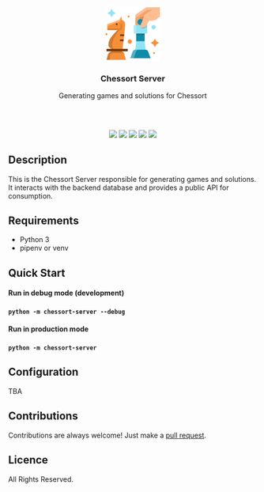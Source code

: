 <p align="center">
<img src="https://github.com/mobeigi/chessort/blob/main/.github/logo/logo.svg?raw=true" height="110px" width="auto"/>
<br/>
<h3 align="center">Chessort Server</h3>
<p align="center">Generating games and solutions for Chessort</p>
<h2></h2>
<br />

<p align="center">
<a href="../../releases"><img src="https://img.shields.io/github/release/mobeigi/chessort.svg?style=flat-square" /></a>
<a href="../../actions"><img src="https://img.shields.io/github/actions/workflow/status/mobeigi/chessort/workflow.yml?style=flat-square" /></a>
<a href="../../issues"><img src="https://img.shields.io/github/issues/mobeigi/chessort.svg?style=flat-square" /></a>
<a href="../../pulls"><img src="https://img.shields.io/github/issues-pr/mobeigi/chessort.svg?style=flat-square" /></a> 
<a href="LICENSE.md"><img src="https://img.shields.io/github/license/mobeigi/chessort.svg?style=flat-square" /></a>
</p>

## Description
This is the Chessort Server responsible for generating games and solutions.
It interacts with the backend database and provides a public API for consumption.

## Requirements
- Python 3
- pipenv or venv

## Quick Start

#### Run in debug mode (development)

#### `python -m chessort-server --debug`

#### Run in production mode

#### `python -m chessort-server`

## Configuration
TBA

## Contributions
Contributions are always welcome!
Just make a [pull request](../../pulls).

## Licence
All Rights Reserved.

